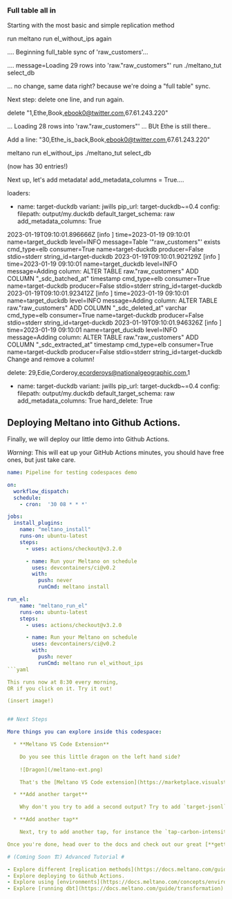 
### Full table all in ###
Starting with the most basic and simple replication method



run meltano run el_without_ips again

.... Beginning full_table sync of 'raw_customers'...

.... message=Loading 29 rows into 'raw."raw_customers"'
run ./meltano_tut select_db

... no change, same data right? because we're doing a "full table" sync.


Next step: delete one line, and run again.

delete "1,Ethe,Book,ebook0@twitter.com,67.61.243.220"

... Loading 28 rows into 'raw."raw_customers"'
...  BUt Ethe is still there..

Add a line: 
"30,Ethe_is_back,Book,ebook0@twitter.com,67.61.243.220"

meltano run el_without_ips
./meltano_tut select_db

(now has 30 entries!)



Next up, let's add metadata!
add_metadata_columns = True....

  loaders:
  - name: target-duckdb
    variant: jwills
    pip_url: target-duckdb~=0.4
    config:
      filepath: output/my.duckdb
      default_target_schema: raw
      add_metadata_columns: True

2023-01-19T09:10:01.896666Z [info     ] time=2023-01-19 09:10:01 name=target_duckdb level=INFO message=Table '"raw_customers"' exists cmd_type=elb consumer=True name=target-duckdb producer=False stdio=stderr string_id=target-duckdb
2023-01-19T09:10:01.902129Z [info     ] time=2023-01-19 09:10:01 name=target_duckdb level=INFO message=Adding column: ALTER TABLE raw."raw_customers" ADD COLUMN "_sdc_batched_at" timestamp cmd_type=elb consumer=True name=target-duckdb producer=False stdio=stderr string_id=target-duckdb
2023-01-19T09:10:01.923412Z [info     ] time=2023-01-19 09:10:01 name=target_duckdb level=INFO message=Adding column: ALTER TABLE raw."raw_customers" ADD COLUMN "_sdc_deleted_at" varchar cmd_type=elb consumer=True name=target-duckdb producer=False stdio=stderr string_id=target-duckdb
2023-01-19T09:10:01.946326Z [info     ] time=2023-01-19 09:10:01 name=target_duckdb level=INFO message=Adding column: ALTER TABLE raw."raw_customers" ADD COLUMN "_sdc_extracted_at" timestamp cmd_type=elb consumer=True name=target-duckdb producer=False stdio=stderr string_id=target-duckdb
Change and remove a column!

delete: 29,Edie,Corderoy,ecorderoys@nationalgeographic.com,1

  - name: target-duckdb
    variant: jwills
    pip_url: target-duckdb~=0.4
    config:
      filepath: output/my.duckdb
      default_target_schema: raw
      add_metadata_columns: True
      hard_delete: True
    






## Deploying Meltano into Github Actions.

Finally, we will deploy our little demo into Github Actions. 

*Warning*: This will eat up your GitHub Actions minutes, you should have free ones, but just take care.

```yaml
name: Pipeline for testing codespaces demo

on: 
  workflow_dispatch:
  schedule:
    - cron:  '30 08 * * *'

jobs:
  install_plugins:
    name: "meltano_install"
    runs-on: ubuntu-latest
    steps:
      - uses: actions/checkout@v3.2.0

      - name: Run your Meltano on schedule
        uses: devcontainers/ci@v0.2
        with:
          push: never
          runCmd: meltano install

run_el:
    name: "meltano_run_el"
    runs-on: ubuntu-latest
    steps:
      - uses: actions/checkout@v3.2.0

      - name: Run your Meltano on schedule
        uses: devcontainers/ci@v0.2
        with:
          push: never
          runCmd: meltano run el_without_ips
```yaml

This runs now at 8:30 every morning, 
OR if you click on it. Try it out!

(insert image!)


## Next Steps

More things you can explore inside this codespace: 

  * **Meltano VS Code Extension**

    Do you see this little dragon on the left hand side? 
    
    ![Dragon](/meltano-ext.png)

    That's the [Meltano VS Code extension](https://marketplace.visualstudio.com/items?itemName=z3z1ma.meltano-power-user). It allows you to view and add all possible taps & targets we currently have on Meltano Hub. Take a look at them!

  * **Add another target**

    Why don't you try to add a second output? Try to add `target-jsonl` and do a `meltano run tap-csv target-jsonl`.

  * **Add another tap**

    Next, try to add another tap, for instance the `tap-carbon-intensity`, play around with it and push the data into either target.

Once you're done, head over to the docs and check out our great [**getting started tutorial**](https://docs.meltano.com/) for more details, add a [**job**](https://docs.meltano.com/reference/command-line-interface#job) **and** [**schedule**](https://docs.meltano.com/reference/command-line-interface#schedule) to easily orchestrate your extract & load processes, and [**deploy it to production**](https://docs.meltano.com/guide/production).

# (Coming Soon 🏗️) Advanced Tutorial #

- Explore different [replication methods](https://docs.meltano.com/guide/integration#replication-methods) to run [incremental](https://docs.meltano.com/guide/integration#incremental-replication-state) loads instead of [full syncs](https://docs.meltano.com/guide/integration#full-table-replication)
- Explore deploying to Github Actions.
- Explore using [environments](https://docs.meltano.com/concepts/environments) to change configuration at runtime
- Explore [running dbt](https://docs.meltano.com/guide/transformation) and other tools with Meltano
